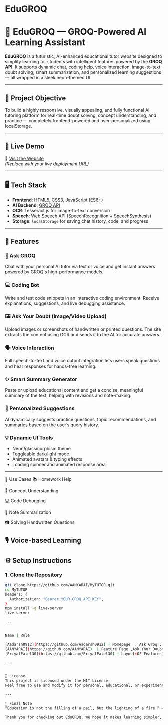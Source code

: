 # EduGROQ
# 🌟 EduGROQ — GROQ-Powered AI Learning Assistant

**EduGROQ** is a futuristic, AI-enhanced educational tutor website designed to simplify learning for students with intelligent features powered by the **GROQ API**. It supports dynamic chat, coding help, voice interaction, image-to-text doubt solving, smart summarization, and personalized learning suggestions — all wrapped in a sleek neon-themed UI.

---

## 🎯 Project Objective

To build a highly responsive, visually appealing, and fully functional AI tutoring platform for real-time doubt solving, concept understanding, and practice — completely frontend-powered and user-personalized using localStorage.

---

## 🚀 Live Demo

🔗 [Visit the Website](https://edu-groq.vercel.app)  
*(Replace with your live deployment URL)*

---

## 🖥️ Tech Stack

- **Frontend**: HTML5, CSS3, JavaScript (ES6+)
- **AI Backend**: [GROQ API](https://console.groq.com)
- **OCR**: Tesseract.js for image-to-text conversion
- **Speech**: Web Speech API (SpeechRecognition + SpeechSynthesis)
- **Storage**: `localStorage` for saving chat history, code, and progress

---

## 🌟 Features

### 🤖 Ask GROQ
Chat with your personal AI tutor via text or voice and get instant answers powered by GROQ's high-performance models.

### 💻 Coding Bot
Write and test code snippets in an interactive coding environment. Receive explanations, suggestions, and live debugging assistance.

### 🖼️ Ask Your Doubt (Image/Video Upload)
Upload images or screenshots of handwritten or printed questions. The site extracts the content using OCR and sends it to the AI for accurate answers.

### 🗣️ Voice Interaction
Full speech-to-text and voice output integration lets users speak questions and hear responses for hands-free learning.

### ✨ Smart Summary Generator
Paste or upload educational content and get a concise, meaningful summary of the text, helping with revisions and note-making.

### 🎯 Personalized Suggestions
AI dynamically suggests practice questions, topic recommendations, and summaries based on the user’s query history.

### 💡 Dynamic UI Tools
- Neon/glassmorphism theme
- Toggleable dark/light mode
- Animated avatars & typing effects
- Loading spinner and animated response area

---

🧪 Use Cases
📚 Homework Help

🧠 Concept Understanding

💻 Code Debugging

📝 Note Summarization

📷 Solving Handwritten Questions

🎙️ Voice-based Learning
---

## ⚙️ Setup Instructions

### 1. Clone the Repository

```bash
git clone https://github.com/AANYARAI/MyTUTOR.git
cd MyTUTOR
headers: {
  Authorization: "Bearer YOUR_GROQ_API_KEY",
}
npm install -g live-server
live-server

---


Name | Role

[Aadarsh0912](https://github.com/Aadarsh0912) | Homepage  , Ask Groq , CodeBuddy , Responsiive , SignUp 
[AANYARAI](https://github.com/AANYARAI)  | Feature Page ,Ask Your Doubt (Image/Video Upload),Smart Summary Generator, Personalized Suggestions
[PriyalPatel30](https://github.com/PriyalPatel30) | Layout(OF Features) ,linking,Multilingual page

---


📄 License
This project is licensed under the MIT License.
Feel free to use and modify it for personal, educational, or experimental projects.

---

💬 Final Note
“Education is not the filling of a pail, but the lighting of a fire.” — William Butler Yeats

Thank you for checking out EduGROQ. We hope it makes learning simpler, faster, and more fun for everyone! 🚀
